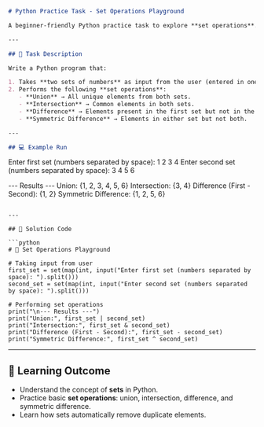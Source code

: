 ```markdown
# Python Practice Task - Set Operations Playground

A beginner-friendly Python practice task to explore **set operations**.

---

## 📝 Task Description

Write a Python program that:

1. Takes **two sets of numbers** as input from the user (entered in one line, separated by spaces).
2. Performs the following **set operations**:
   - **Union** → All unique elements from both sets.
   - **Intersection** → Common elements in both sets.
   - **Difference** → Elements present in the first set but not in the second.
   - **Symmetric Difference** → Elements in either set but not both.

---

## 💻 Example Run

```

Enter first set (numbers separated by space): 1 2 3 4
Enter second set (numbers separated by space): 3 4 5 6

\--- Results ---
Union: {1, 2, 3, 4, 5, 6}
Intersection: {3, 4}
Difference (First - Second): {1, 2}
Symmetric Difference: {1, 2, 5, 6}

````

---

## 🚀 Solution Code

```python
# 🐍 Set Operations Playground

# Taking input from user
first_set = set(map(int, input("Enter first set (numbers separated by space): ").split()))
second_set = set(map(int, input("Enter second set (numbers separated by space): ").split()))

# Performing set operations
print("\n--- Results ---")
print("Union:", first_set | second_set)
print("Intersection:", first_set & second_set)
print("Difference (First - Second):", first_set - second_set)
print("Symmetric Difference:", first_set ^ second_set)
````

---

## 🎯 Learning Outcome

* Understand the concept of **sets** in Python.
* Practice basic **set operations**: union, intersection, difference, and symmetric difference.
* Learn how sets automatically remove duplicate elements.

